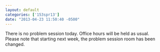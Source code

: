 ```yaml
---
layout: default
categories: ['153spr13']
date: "2013-04-23 11:50:40 -0500"
---
```


There is no problem session today. Office hours will be held as usual. Please note that starting next week, the problem session room has been changed.
